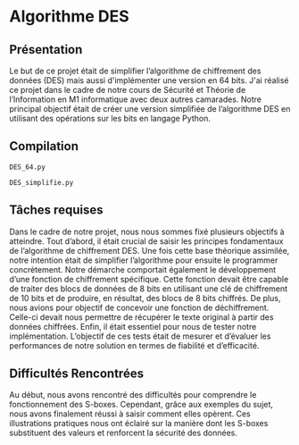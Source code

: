 # Algorithme DES

## Présentation

Le but de ce projet était de simplifier l’algorithme de chiffrement des données (DES) mais aussi d'implémenter une version en 64 bits. 
J'ai réalisé ce projet dans le cadre de notre cours de
Sécurité et Théorie de l’Information en M1 informatique avec deux autres camarades. Notre principal objectif était de créer
une version simplifiée de l’algorithme DES en utilisant des opérations sur les bits
en langage Python.

## Compilation 

`DES_64.py`

`DES_simplifie.py`


## Tâches requises

Dans le cadre de notre projet, nous nous sommes fixé plusieurs objectifs à
atteindre. Tout d’abord, il était crucial de saisir les principes fondamentaux de
l’algorithme de chiffrement DES. Une fois cette base théorique assimilée, notre intention était de simplifier l’algorithme pour ensuite le programmer concrètement.
Notre démarche comportait également le développement d’une fonction de chiffrement spécifique. Cette fonction devait être capable de traiter des blocs de données
de 8 bits en utilisant une clé de chiffrement de 10 bits et de produire, en résultat,
des blocs de 8 bits chiffrés.
De plus, nous avions pour objectif de concevoir une fonction de déchiffrement.
Celle-ci devait nous permettre de récupérer le texte original à partir des données
chiffrées.
Enfin, il était essentiel pour nous de tester notre implémentation. L’objectif de ces
tests était de mesurer et d’évaluer les performances de notre solution en termes de
fiabilité et d’efficacité.

## Difficultés Rencontrées

Au début, nous avons rencontré des difficultés pour comprendre le fonctionnement des S-boxes. Cependant, grâce aux exemples du sujet, nous avons finalement
réussi à saisir comment elles opèrent. Ces illustrations pratiques nous ont éclairé
sur la manière dont les S-boxes substituent des valeurs et renforcent la sécurité
des données.

